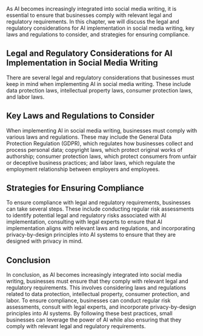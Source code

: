 

As AI becomes increasingly integrated into social media writing, it is essential to ensure that businesses comply with relevant legal and regulatory requirements. In this chapter, we will discuss the legal and regulatory considerations for AI implementation in social media writing, key laws and regulations to consider, and strategies for ensuring compliance.

Legal and Regulatory Considerations for AI Implementation in Social Media Writing
---------------------------------------------------------------------------------

There are several legal and regulatory considerations that businesses must keep in mind when implementing AI in social media writing. These include data protection laws, intellectual property laws, consumer protection laws, and labor laws.

Key Laws and Regulations to Consider
------------------------------------

When implementing AI in social media writing, businesses must comply with various laws and regulations. These may include the General Data Protection Regulation (GDPR), which regulates how businesses collect and process personal data; copyright laws, which protect original works of authorship; consumer protection laws, which protect consumers from unfair or deceptive business practices; and labor laws, which regulate the employment relationship between employers and employees.

Strategies for Ensuring Compliance
----------------------------------

To ensure compliance with legal and regulatory requirements, businesses can take several steps. These include conducting regular risk assessments to identify potential legal and regulatory risks associated with AI implementation, consulting with legal experts to ensure that AI implementation aligns with relevant laws and regulations, and incorporating privacy-by-design principles into AI systems to ensure that they are designed with privacy in mind.

Conclusion
----------

In conclusion, as AI becomes increasingly integrated into social media writing, businesses must ensure that they comply with relevant legal and regulatory requirements. This involves considering laws and regulations related to data protection, intellectual property, consumer protection, and labor. To ensure compliance, businesses can conduct regular risk assessments, consult with legal experts, and incorporate privacy-by-design principles into AI systems. By following these best practices, small businesses can leverage the power of AI while also ensuring that they comply with relevant legal and regulatory requirements.
